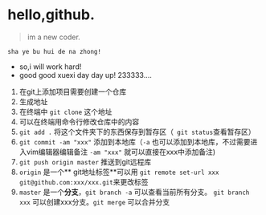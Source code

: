 # hello,github.

> im a new coder.

```
sha ye bu hui de na zhong!
```

- so,i will work hard!
- good good xuexi  day day up! 233333....

1. 在git上添加项目需要创建一个仓库
2. 生成地址
3. 在终端中 ` git clone ` 这个地址
4. 可以在终端用命令行修改仓库中的内容
 1. ` git add . ` 将这个文件夹下的东西保存到暂存区（` git status`查看暂存区）
 2. ` git commit -am "xxx" ` 添加到本地库（` -a ` 也可以添加到本地库，不过需要进入vim编辑器编辑备注 ` -am "xxx" ` 就可以直接在xxx中添加备注)
 3. ` git push origin master ` 推送到git远程库
  1. ` origin ` 是一个** git地址标签**可以用 ` git remote set-url xxx git@github.com:xxx/xxx.git `来更改标签
  2. ` master ` 是一个**分支**，` git branch -a ` 可以查看当前所有分支。 ` git branch xxx ` 可以创建xxx分支。` git merge ` 可以合并分支

  
